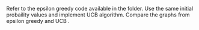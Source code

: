 Refer to the epsilon greedy code available in the folder. Use the same initial probaility values and implement UCB algorithm.
Compare the graphs from epsilon greedy and UCB .
